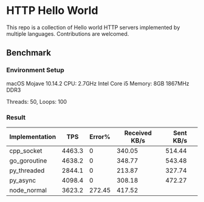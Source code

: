HTTP Hello World
================

This repo is a collection of Hello world HTTP servers implemented by multiple languages. Contributions are welcomed.

Benchmark
---------

### Environment Setup

macOS Mojave 10.14.2
CPU: 2.7GHz Intel Core i5
Memory: 8GB 1867MHz DDR3

Threads: 50, Loops: 100

### Result

| Implementation | TPS | Error% | Received KB/s | Sent KB/s |
| ---- | ---- | ---- | ---- | ---- |
| cpp_socket | 4463.3 | 0 | 340.05 | 514.44 |
| go_goroutine | 4638.2 | 0 | 348.77 | 543.48 |
| py_threaded | 2844.1 | 0 | 213.87 | 327.74 |
| py_async | 4098.4 | 0 | 308.18 | 472.27 |
| node_normal |  3623.2 | 272.45 | 417.52 |
